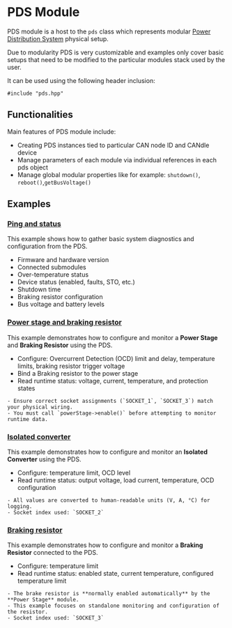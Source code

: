 # PDS Module

PDS module is a host to the ``pds`` class which represents modular [Power Distribution System](pds) physical setup.

Due to modularity PDS is very customizable and examples only cover basic setups that need to be modified to the particular modules stack used by the user.

It can be used using the following header inclusion:
```
#include "pds.hpp"
```

## Functionalities
Main features of PDS module include:

- Creating PDS instances tied to particular CAN node ID and CANdle device
- Manage parameters of each module via individual references in each pds object
- Manage global modular properties like for example: ``shutdown()``, ``reboot()``,``getBusVoltage()``

## Examples

### [Ping and status](https://github.com/mabrobotics/CANdle-SDK/blob/devel/examples/cpp/pds_example_ping_and_status.cpp)

This example shows how to gather basic system diagnostics and configuration from the PDS.

- Firmware and hardware version
- Connected submodules
- Over-temperature status
- Device status (enabled, faults, STO, etc.)
- Shutdown time
- Braking resistor configuration
- Bus voltage and battery levels


### [Power stage and braking resistor](https://github.com/mabrobotics/CANdle-SDK/blob/devel/examples/cpp/pds_example_power_stage.cpp)

This example demonstrates how to configure and monitor a **Power Stage** and **Braking Resistor** using the PDS.

- Configure: Overcurrent Detection (OCD) limit and delay, temperature limits, braking resistor trigger voltage
- Bind a Braking resistor to the power stage
- Read runtime status: voltage, current, temperature, and protection states

```{note}
- Ensure correct socket assignments (`SOCKET_1`, `SOCKET_3`) match your physical wiring.
- You must call `powerStage->enable()` before attempting to monitor runtime data.
```

### [Isolated converter](https://github.com/mabrobotics/CANdle-SDK/blob/devel/examples/cpp/pds_example_isolated_converter.cpp)

This example demonstrates how to configure and monitor an **Isolated Converter** using the PDS.

- Configure: temperature limit, OCD level
- Read runtime status: output voltage, load current, temperature, OCD configuration

```{note}
- All values are converted to human-readable units (V, A, °C) for logging.
- Socket index used: `SOCKET_2`
```

### [Braking resistor](https://github.com/mabrobotics/CANdle-SDK/blob/devel/examples/cpp/pds_example_braking_resistor.cpp)

This example demonstrates how to configure and monitor a **Braking Resistor** connected to the PDS.

- Configure: temperature limit
- Read runtime status: enabled state, current temperature, configured temperature limit

```{note}
- The brake resistor is **normally enabled automatically** by the **Power Stage** module.
- This example focuses on standalone monitoring and configuration of the resistor.
- Socket index used: `SOCKET_3`
```
